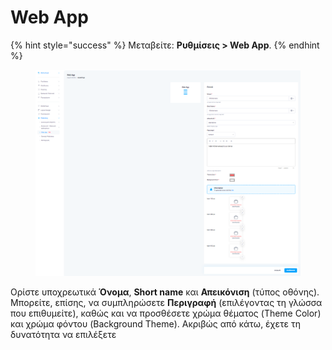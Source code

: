 # Web App

{% hint style="success" %}
Μεταβείτε: **Ρυθμίσεις > Web App**.
{% endhint %}

<figure><img src="../.gitbook/assets/ScreenHunter 301.png" alt=""><figcaption></figcaption></figure>

Ορίστε υποχρεωτικά **Όνομα**, **Short name** και **Απεικόνιση** (τύπος οθόνης). Μπορείτε, επίσης, να συμπληρώσετε **Περιγραφή** (επιλέγοντας τη γλώσσα που επιθυμείτε), καθώς και να προσθέσετε χρώμα θέματος (Theme Color) και χρώμα φόντου (Background Theme). Ακριβώς από κάτω, έχετε τη δυνατότητα να επιλέξετε&#x20;

